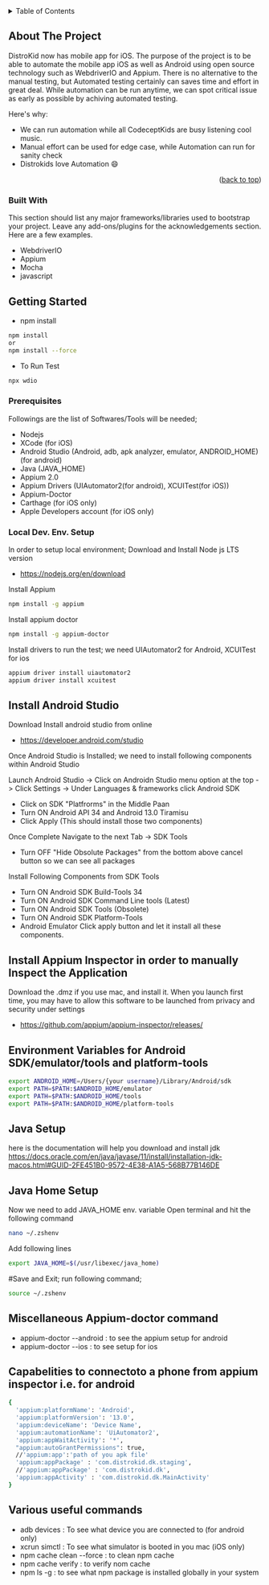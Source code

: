 <!-- TABLE OF CONTENTS -->
<details>
  <summary>Table of Contents</summary>
  <ol>
    <li>
      <a href="#about-the-project">About The Project</a>
      <ul>
        <li><a href="#built-with">Built With</a></li>
      </ul>
    </li>
    <li>
      <a href="#getting-started">Getting Started</a>
      <ul>
        <li><a href="#prerequisites">Prerequisites</a></li>
        <li><a href="#Local Dev. Env. Setup">Installation</a></li>
      </ul>
    </li>
  </ol>
</details>



<!-- ABOUT THE PROJECT -->
## About The Project
DistroKid now has mobile app for iOS. The purpose of the project is to be able to automate the mobile app iOS as well as Android using open source technology such as WebdriverIO and Appium. There is no alternative to the manual testing, but Automated testing certainly can saves time and effort in great deal. While automation can be run anytime, we can spot critical issue as early as possible by achiving automated testing.

Here's why:
* We can run automation while all CodeceptKids are busy listening cool music.
* Manual effort can be used for edge case, while Automation can run for sanity check
* Distrokids love Automation :smile:

<p align="right">(<a href="#readme-top">back to top</a>)</p>


### Built With

This section should list any major frameworks/libraries used to bootstrap your project. Leave any add-ons/plugins for the acknowledgements section. Here are a few examples.

* WebdriverIO
* Appium
* Mocha
* javascript

## Getting Started
* npm install
```sh
npm install
or
npm install --force
```
* To Run Test

```sh
npx wdio
```

### Prerequisites

Followings are the list of Softwares/Tools will be needed;
* Nodejs
* XCode (for iOS)
* Android Studio (Android, adb, apk analyzer, emulator, ANDROID_HOME) (for android)
* Java (JAVA_HOME)
* Appium 2.0
* Appium Drivers (UIAutomator2(for android), XCUITest(for iOS))
* Appium-Doctor
* Carthage (for iOS only)
* Apple Developers account (for iOS only)

### Local Dev. Env. Setup

In order to setup local environment; 
Download and Install Node js LTS version
- https://nodejs.org/en/download

Install Appium
```sh
npm install -g appium
```
Install appium doctor
```sh
npm install -g appium-doctor
```

Install drivers to run the test; we need UIAutomator2 for Android, XCUITest for ios
```sh
appium driver install uiautomator2
appium driver install xcuitest
```
## Install Android Studio
Download Install android studio from online
- https://developer.android.com/studio

Once Android Studio is Installed; we need to install following components within Android Studio

Launch Android Studio -> Click on Androidn Studio menu option at the top -> Click Settings -> Under Languages & frameworks click Android SDK
- Click on SDK "Platfrorms" in the Middle Paan
- Turn ON Android API 34 and Android 13.0 Tiramisu
- Click Apply (This should install those two components)

Once Complete Navigate to the next Tab -> SDK Tools

- Turn OFF "Hide Obsolute Packages" from the bottom above cancel button so we can see all packages

Install Following Components from SDK Tools
- Turn ON Android SDK Build-Tools 34
- Turn ON Android SDK Command Line tools (Latest)
- Turn ON Android SDK Tools (Obsolete)
- Turn ON Android SDK Platform-Tools 
- Android Emulator
Click apply button and let it install all these components.

## Install Appium Inspector in order to manually Inspect the Application
Download the .dmz if you use mac, and install it. When you launch first time, you may have to allow this software to be launched from privacy and security under settings
- https://github.com/appium/appium-inspector/releases/

## Environment Variables for Android SDK/emulator/tools and platform-tools
```sh
export ANDROID_HOME=/Users/{your username}/Library/Android/sdk
export PATH=$PATH:$ANDROID_HOME/emulator
export PATH=$PATH:$ANDROID_HOME/tools
export PATH=$PATH:$ANDROID_HOME/platform-tools
```
## Java Setup
here is the documentation will help you download and install jdk
https://docs.oracle.com/en/java/javase/11/install/installation-jdk-macos.html#GUID-2FE451B0-9572-4E38-A1A5-568B77B146DE

## Java Home Setup
Now we need to add JAVA_HOME env. variable
Open terminal and hit the following command
```sh
nano ~/.zshenv
```
Add following lines
```sh
export JAVA_HOME=$(/usr/libexec/java_home)
```
#Save and Exit; run following command;
```sh
source ~/.zshenv
```

## Miscellaneous Appium-doctor command
- appium-doctor --android : to see the appium setup for android
- appium-doctor --ios : to see setup for ios

## Capabelities to connectoto a phone from appium inspector i.e. for android
```sh
{
  'appium:platformName': 'Android',
  'appium:platformVersion': '13.0',
  'appium:deviceName': 'Device Name',
  'appium:automationName': 'UiAutomator2',
  'appium:appWaitActivity': '*',
  "appium:autoGrantPermissions": true,
  //'appium:app':'path of you apk file'
  'appium:appPackage' : 'com.distrokid.dk.staging',
  //'appium:appPackage' : 'com.distrokid.dk',
  'appium:appActivity' : 'com.distrokid.dk.MainActivity'
}
```

## Various useful commands

- adb devices : To see what device you are connected to (for android only)
- xcrun simctl : To see what simulator is booted in you mac (iOS only)
- npm cache clean --force : to clean npm cache
- npm cache verify : to verify nom cache
- npm ls -g : to see what npm package is installed globally in your system
